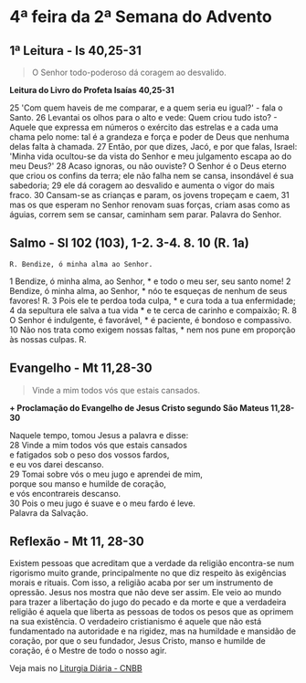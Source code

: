# 4ª feira da 2ª Semana do Advento

## 1ª Leitura - Is 40,25-31

> O Senhor todo-poderoso dá coragem ao desvalido.

**Leitura do Livro do Profeta Isaías 40,25-31**

25 'Com quem haveis de me comparar,     e a quem seria eu igual?'     - fala o Santo.    26 Levantai os olhos para o alto     e vede: Quem criou tudo isto?     - Aquele que expressa em números     o exército das estrelas     e a cada uma chama pelo nome:     tal é a grandeza e força e poder de Deus     que nenhuma delas falta à chamada.    27 Então, por que dizes, Jacó,     e por que falas, Israel:     'Minha vida ocultou-se da vista do Senhor     e meu julgamento escapa ao do meu Deus?'    28 Acaso ignoras, ou não ouviste?     O Senhor é o Deus eterno     que criou os confins da terra;     ele não falha nem se cansa,     insondável é sua sabedoria;    29 ele dá coragem ao desvalido     e aumenta o vigor do mais fraco.    30 Cansam-se as crianças e param,     os jovens tropeçam e caem,    31 mas os que esperam no Senhor     renovam suas forças,     criam asas como as águias,     correm sem se cansar,     caminham sem parar.     Palavra do Senhor.

## Salmo - Sl 102 (103), 1-2. 3-4. 8. 10 (R. 1a)

`R. Bendize, ó minha alma ao Senhor.`

1 Bendize, ó minha alma, ao Senhor, *     e todo o meu ser, seu santo nome!    2 Bendize, ó minha alma, ao Senhor, *     nóo te esqueças de nenhum de seus favores!  R.        3 Pois ele te perdoa toda culpa, *     e cura toda a tua enfermidade;    4 da sepultura ele salva a tua vida *     e te cerca de carinho e compaixão;  R.        8 O Senhor é indulgente, é favorável, *     é paciente, é bondoso e compassivo.    10 Não nos trata como exigem nossas faltas, *     nem nos pune em proporção às nossas culpas.  R.

## Evangelho - Mt 11,28-30

> Vinde a mim todos vós que estais cansados.

**+ Proclamação do Evangelho de Jesus Cristo segundo São Mateus 11,28-30**

Naquele tempo, tomou Jesus a palavra e disse:    
28 Vinde a mim todos vós que estais cansados   
 e fatigados sob o peso dos vossos fardos,   
 e eu vos darei descanso.    
29 Tomai sobre vós o meu jugo e aprendei de mim,   
 porque sou manso e humilde de coração,   
 e vós encontrareis descanso.    
30 Pois o meu jugo é suave e o meu fardo é leve.   
 Palavra da Salvação.

## Reflexão - Mt 11, 28-30

Existem pessoas que acreditam que a verdade da religião encontra-se num rigorismo muito grande, principalmente no que diz respeito às exigências morais e rituais. Com isso, a religião acaba por ser um instrumento de opressão. Jesus nos mostra que não deve ser assim. Ele veio ao mundo para trazer a libertação do jugo do pecado e da morte e que a verdadeira religião é aquela que liberta as pessoas de todos os pesos que as oprimem na sua existência. O verdadeiro cristianismo é aquele que não está fundamentado na autoridade e na rigidez, mas na humildade e mansidão de coração, por que o seu fundador, Jesus Cristo, manso e humilde de coração, é o Mestre de todo o nosso agir.

Veja mais no [Liturgia Diária - CNBB](http://liturgiadiaria.cnbb.org.br/app/user/user/UserView.php?ano=2016&mes=12&dia=7)